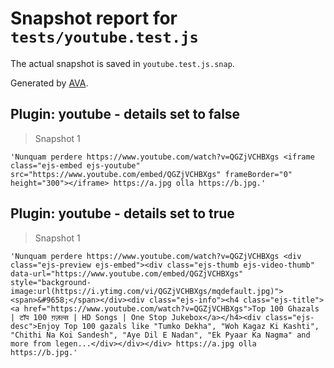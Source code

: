 # Snapshot report for `tests/youtube.test.js`

The actual snapshot is saved in `youtube.test.js.snap`.

Generated by [AVA](https://ava.li).

## Plugin: youtube - details set to false

> Snapshot 1

    'Nunquam perdere https://www.youtube.com/watch?v=QGZjVCHBXgs <iframe class="ejs-embed ejs-youtube" src="https://www.youtube.com/embed/QGZjVCHBXgs" frameBorder="0" height="300"></iframe> https://a.jpg olla https://b.jpg.'

## Plugin: youtube - details set to true

> Snapshot 1

    'Nunquam perdere https://www.youtube.com/watch?v=QGZjVCHBXgs <div class="ejs-preview ejs-embed"><div class="ejs-thumb ejs-video-thumb" data-url="https://www.youtube.com/embed/QGZjVCHBXgs" style="background-image:url(https://i.ytimg.com/vi/QGZjVCHBXgs/mqdefault.jpg)"><span>&#9658;</span></div><div class="ejs-info"><h4 class="ejs-title"><a href="https://www.youtube.com/watch?v=QGZjVCHBXgs">Top 100 Ghazals | टॉप 100 ग़ज़ल्स | HD Songs | One Stop Jukebox</a></h4><div class="ejs-desc">Enjoy Top 100 gazals like "Tumko Dekha", "Woh Kagaz Ki Kashti", "Chithi Na Koi Sandesh", "Aye Dil E Nadan", "Ek Pyaar Ka Nagma" and more from legen...</div></div></div> https://a.jpg olla https://b.jpg.'
